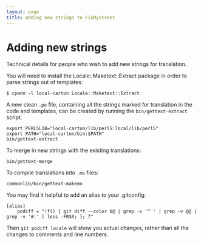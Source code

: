 ```yaml
---
layout: page
title: Adding new strings to FixMyStreet
---
```


# Adding new strings

<p class="lead">Technical details for people who wish to add new strings for
translation.</p>

You will need to install the Locale::Maketext::Extract package in order to
parse strings out of templates:

    $ cpanm -l local-carton Locale::Maketext::Extract

A new clean `.po` file, containing all the strings marked for translation in
the code and templates, can be created by running the `bin/gettext-extract`
script.

    export PERL5LIB="local-carton/lib/perl5:local/lib/perl5"
    export PATH="local-carton/bin:$PATH"
    bin/gettext-extract

To merge in new strings with the existing translations:

    bin/gettext-merge

To compile translations into `.mo` files:

    commonlib/bin/gettext-makemo

You may find it helpful to add an alias to your .gitconfig:

    [alias]
        podiff = "!f() { git diff --color $@ | grep -v '^ ' | grep -v @@ | grep -v '#:' | less -FRSX; }; f"

Then `git podiff locale` will show you actual changes, rather than all the
changes to comments and line numbers.
